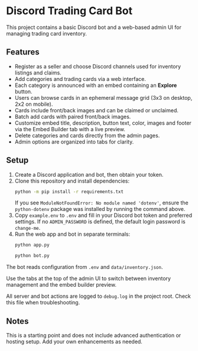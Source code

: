 # Discord Trading Card Bot

This project contains a basic Discord bot and a web-based admin UI for managing trading card inventory.

## Features
- Register as a seller and choose Discord channels used for inventory listings and claims.
- Add categories and trading cards via a web interface.
- Each category is announced with an embed containing an **Explore** button.
- Users can browse cards in an ephemeral message grid (3x3 on desktop, 2x2 on mobile).
- Cards include front/back images and can be claimed or unclaimed.
- Batch add cards with paired front/back images.
- Customize embed title, description, button text, color, images and footer via the Embed Builder tab with a live preview.
- Delete categories and cards directly from the admin pages.
- Admin options are organized into tabs for clarity.

## Setup
1. Create a Discord application and bot, then obtain your token.
2. Clone this repository and install dependencies:
   ```bash
   python -m pip install -r requirements.txt
   ```
   If you see `ModuleNotFoundError: No module named 'dotenv'`, ensure the
   `python-dotenv` package was installed by running the command above.
3. Copy `example.env` to `.env` and fill in your Discord bot token and preferred settings. If no `ADMIN_PASSWORD` is defined, the default login password is `change-me`.
4. Run the web app and bot in separate terminals:
   ```bash
   python app.py
   ```
   ```bash
   python bot.py
   ```

The bot reads configuration from `.env` and `data/inventory.json`.

Use the tabs at the top of the admin UI to switch between inventory management and the embed builder preview.

All server and bot actions are logged to `debug.log` in the project root. Check
this file when troubleshooting.

## Notes
This is a starting point and does not include advanced authentication or hosting setup. Add your own enhancements as needed.
